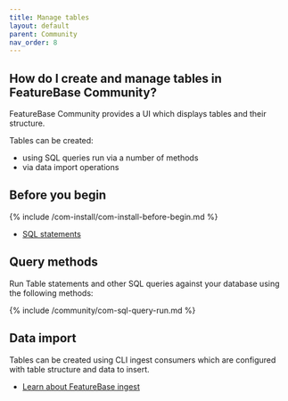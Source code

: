 ```yaml
---
title: Manage tables
layout: default
parent: Community
nav_order: 8
---
```


## How do I create and manage tables in FeatureBase Community?

FeatureBase Community provides a UI which displays tables and their structure.

Tables can be created:
* using SQL queries run via a number of methods
* via data import operations

## Before you begin

{% include /com-install/com-install-before-begin.md %}
* [SQL statements](/docs/sql-guide/statements/statements-home)

## Query methods

Run Table statements and other SQL queries against your database using the following methods:

{% include /community/com-sql-query-run.md %}

## Data import

Tables can be created using CLI ingest consumers which are configured with table structure and data to insert.

* [Learn about FeatureBase ingest](/docs/community/com-ingest/com-ingest-manage)
